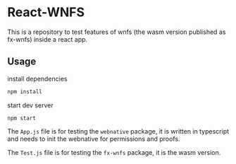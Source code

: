 # React-WNFS
This is a repository to test features of wnfs (the wasm version published as fx-wnfs) inside a react app.

## Usage
install dependencies
```bash
npm install
```

start dev server
```
npm start
```

The `App.js` file is for testing the `webnative` package, it is written in typescript and needs to init the webnative for permissions and proofs.

The `Test.js` file is for testing the `fx-wnfs` package, it is the wasm version.